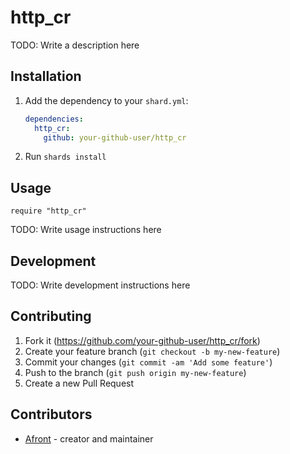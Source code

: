 # http_cr

TODO: Write a description here

## Installation

1. Add the dependency to your `shard.yml`:

   ```yaml
   dependencies:
     http_cr:
       github: your-github-user/http_cr
   ```

2. Run `shards install`

## Usage

```crystal
require "http_cr"
```

TODO: Write usage instructions here

## Development

TODO: Write development instructions here

## Contributing

1. Fork it (<https://github.com/your-github-user/http_cr/fork>)
2. Create your feature branch (`git checkout -b my-new-feature`)
3. Commit your changes (`git commit -am 'Add some feature'`)
4. Push to the branch (`git push origin my-new-feature`)
5. Create a new Pull Request

## Contributors

- [Afront](https://github.com/your-github-user) - creator and maintainer
